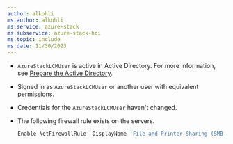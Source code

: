 ```yaml
---
author: alkohli
ms.author: alkohli
ms.service: azure-stack
ms.subservice: azure-stack-hci
ms.topic: include
ms.date: 11/30/2023
---
```



- `AzureStackLCMUser` is active in Active Directory. For more information, see [Prepare the Active Directory](../hci/deploy/deployment-tool-active-directory.md#active-directory-preparation-module).
- Signed in as `AzureStackLCMUser` or another user with equivalent permissions.
- Credentials for the `AzureStackLCMUser` haven't changed.
- The following firewall rule exists on the servers.

    ```powershell
    Enable-NetFirewallRule -DisplayName 'File and Printer Sharing (SMB-In)' -Verbose
    ```